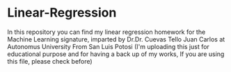 # Linear-Regression
In this repository you can find my linear regression homework for the Machine Learning signature, imparted by Dr.Dr. Cuevas Tello Juan Carlos at Autonomus University From San Luis Potosi
(I'm uploading this just for educational purpose and for having a back up of my works, If you are using this file, please check before)
